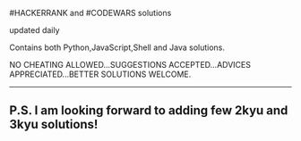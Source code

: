 #HACKERRANK and #CODEWARS solutions

updated daily

Contains both Python,JavaScript,Shell and Java solutions.

NO CHEATING ALLOWED...SUGGESTIONS ACCEPTED...ADVICES APPRECIATED...BETTER SOLUTIONS WELCOME.

-------------------------------------------
P.S. I am looking forward to adding few 2kyu and 3kyu solutions!
-------------------------------------------
